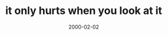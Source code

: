---
layout: base.njk
title : 'it only hurts when you look at it' 
view_title : 'it only hurts when you look at it' 
year : '2000' 
date : '2000-02-02' 
img_file : '/drawing/itonlyhurts.png' 
html_file : 'itonlyhurts' 
next_html : 'lookatme.html' 
year_order : '113' 
permalink : "title/{{html_file}}.html"
---